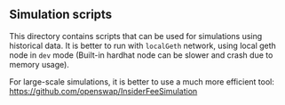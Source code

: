## Simulation scripts

This directory contains scripts that can be used for simulations using historical data. It is better to run with `localGeth` network, using local geth node in `dev` mode (Built-in hardhat node can be slower and crash due to memory usage).

For large-scale simulations, it is better to use a much more efficient tool: https://github.com/openswap/InsiderFeeSimulation